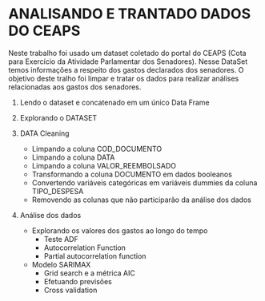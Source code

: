 # ANALISANDO E TRANTADO DADOS DO CEAPS  

Neste trabalho foi usado um dataset coletado do portal do CEAPS (Cota para Exercício da Atividade Parlamentar dos Senadores). Nesse DataSet temos informações a respeito dos gastos declarados dos senadores. O objetivo deste tralho foi limpar e tratar os dados para realizar análises relacionadas aos gastos dos senadores.

1. Lendo o dataset e concatenado em um único Data Frame
2. Explorando o DATASET
3. DATA Cleaning
    - Limpando a coluna COD_DOCUMENTO
    - Limpando a coluna DATA
    - Limpando a coluna VALOR_REEMBOLSADO
    - Transformando a coluna DOCUMENTO em dados booleanos
    - Convertendo variáveis categóricas em variáveis dummies da coluna TIPO_DESPESA
    - Removendo as colunas que não participarão da análise dos dados

4. Análise dos dados
    - Explorando os valores dos gastos ao longo do tempo
        * Teste ADF
        * Autocorrelation Function
        * Partial autocorrelation function
    - Modelo SARIMAX
        * Grid search e a métrica AIC
        * Efetuando previsões
        * Cross validation
